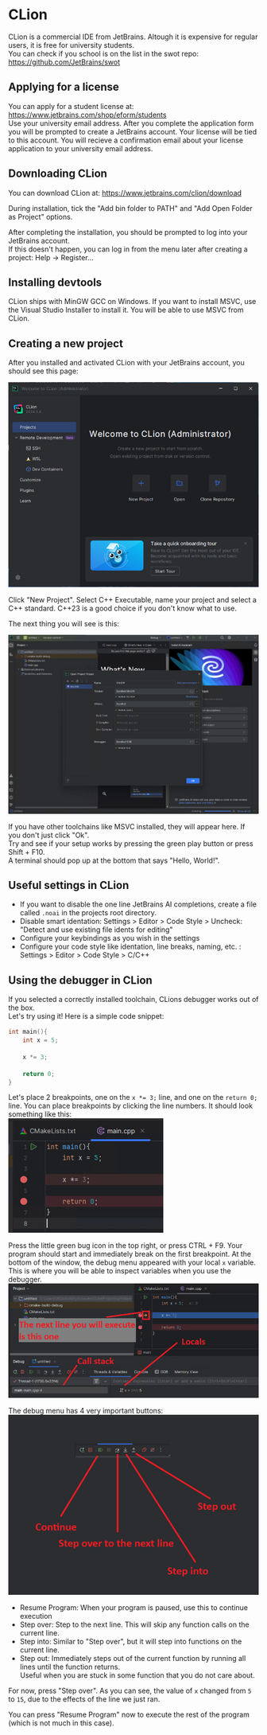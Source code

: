 # CLion

CLion is a commercial IDE from JetBrains. Altough it is expensive for regular users, it is free for university students. <br>
You can check if you school is on the list in the swot repo: <https://github.com/JetBrains/swot>

## Applying for a license

You can apply for a student license at: <https://www.jetbrains.com/shop/eform/students> <br>
Use your university email address. After you complete the application form you will be prompted to create a JetBrains account. Your license will be tied to this account. You will recieve a confirmation email about your license application to your university email address.

## Downloading CLion

You can download CLion at: <https://www.jetbrains.com/clion/download>


During installation, tick the "Add bin folder to PATH" and "Add Open Folder as Project" options.

After completing the installation, you should be prompted to log into your JetBrains account.<br>
If this doesn't happen, you can log in from the menu later after creating a project: Help -> Register...

## Installing devtools

CLion ships with MinGW GCC on Windows. If you want to install MSVC, use the Visual Studio Installer to install it. You will be able to use MSVC from CLion.

## Creating a new project

After you installed and activated CLion with your JetBrains account, you should see this page:

![alt text](../../public/assets/clion/clion-1.png)

Click "New Project". Select C++ Executable, name your project and select a C++ standard. C++23 is a good choice if you don't know what to use.

The next thing you will see is this:

![alt text](../../public/assets/clion/clion-2.png)

If you have other toolchains like MSVC installed, they will appear here. If you don't just click "Ok".<br>
Try and see if your setup works by pressing the green play button or press Shift + F10.<br>
A terminal should pop up at the bottom that says "Hello, World!".

## Useful settings in CLion

* If you want to disable the one line JetBrains AI completions, create a file called `.noai` in the projects root directory.
* Disable smart identation: Settings > Editor > Code Style > Uncheck: "Detect and use existing file idents for editing"
* Configure your keybindings as you wish in the settings
* Configure your code style like identation, line breaks, naming, etc. : Settings > Editor > Code Style > C/C++

## Using the debugger in CLion

If you selected a correctly installed toolchain, CLions debugger works out of the box.<br>
Let's try using it! Here is a simple code snippet:
```cpp
int main(){
    int x = 5;

    x *= 3;

    return 0;
}
```

Let's place 2 breakpoints, one on the `x *= 3;` line, and one on the `return 0;` line. You can place breakpoints by clicking the line numbers. It should look something like this: <br>
![alt text](../../public/assets/clion/clion-3.png)

Press the little green bug icon in the top right, or press CTRL + F9. Your program should start and immediately break on the first breakpoint. At the bottom of the window, the debug menu appeared with your local `x` variable. This is where you will be able to inspect variables when you use the debugger.<br>
![alt text](../../public/assets/clion/clion-5.png)


The debug menu has 4 very important buttons:<br>
![alt text](../../public/assets/clion/clion-4.png)

* Resume Program: When your program is paused, use this to continue execution
* Step over: Step to the next line. This will skip any function calls on the current line.
* Step into: Similar to "Step over", but it will step into functions on the current line.
* Step out: Immediately steps out of the current function by running all lines until the function returns.<br>
Useful when you are stuck in some function that you do not care about.

For now, press "Step over". As you can see, the value of `x` changed from `5` to `15`, due to the effects of the line we just ran.

You can press "Resume Program" now to execute the rest of the program (which is not much in this case).